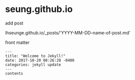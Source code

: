 # seung.github.io

add post

lhseunge.github.io/_posts/'YYYY-MM-DD-name-of-post.md'

front matter

```
---
title: "Welcome to Jekyll!"
date: 2017-10-20 08:26:28 -0400
categories: jekyll update
---
contents
```
